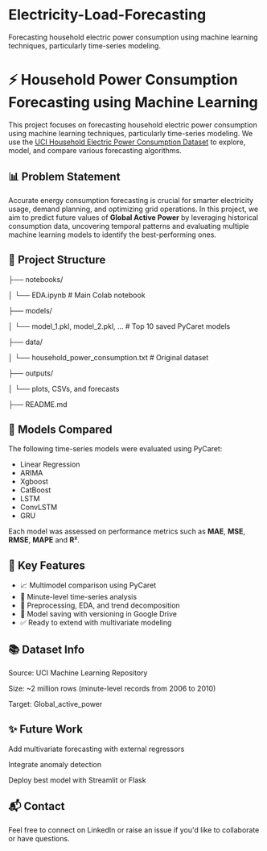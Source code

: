 # Electricity-Load-Forecasting
Forecasting household electric power consumption using machine learning techniques, particularly time-series modeling.

# ⚡ Household Power Consumption Forecasting using Machine Learning

This project focuses on forecasting household electric power consumption using machine learning techniques, particularly time-series modeling. We use the [UCI Household Electric Power Consumption Dataset](https://archive.ics.uci.edu/ml/datasets/individual+household+electric+power+consumption) to explore, model, and compare various forecasting algorithms.

## 📊 Problem Statement
Accurate energy consumption forecasting is crucial for smarter electricity usage, demand planning, and optimizing grid operations. In this project, we aim to predict future values of **Global Active Power** by leveraging historical consumption data, uncovering temporal patterns and evaluating multiple machine learning models to identify the best-performing ones.


## 📁 Project Structure

├── notebooks/

│ └── EDA.ipynb # Main Colab notebook

├── models/

│ └── model_1.pkl, model_2.pkl, ... # Top 10 saved PyCaret models

├── data/

│ └── household_power_consumption.txt # Original dataset

├── outputs/

│ └── plots, CSVs, and forecasts

├── README.md


## 🧠 Models Compared

The following time-series models were evaluated using PyCaret:

- Linear Regression
- ARIMA
- Xgboost
- CatBoost
- LSTM
- ConvLSTM
- GRU

Each model was assessed on performance metrics such as **MAE**, **MSE**, **RMSE**, **MAPE** and **R²**.

## 📌 Key Features

- 📈 Multimodel comparison using PyCaret
- 📅 Minute-level time-series analysis
- 🧼 Preprocessing, EDA, and trend decomposition
- 💾 Model saving with versioning in Google Drive
- ✅ Ready to extend with multivariate modeling


## 📚 Dataset Info
Source: UCI Machine Learning Repository

Size: ~2 million rows (minute-level records from 2006 to 2010)

Target: Global_active_power

## ✨ Future Work
Add multivariate forecasting with external regressors

Integrate anomaly detection

Deploy best model with Streamlit or Flask

## 📬 Contact
Feel free to connect on LinkedIn or raise an issue if you'd like to collaborate or have questions.

